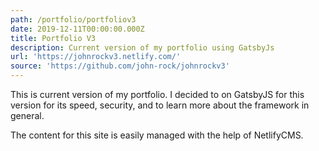 ```yaml
---
path: /portfolio/portfoliov3
date: 2019-12-11T00:00:00.000Z
title: Portfolio V3
description: Current version of my portfolio using GatsbyJs
url: 'https://johnrockv3.netlify.com/'
source: 'https://github.com/john-rock/johnrockv3'
---
```

This is current version of my portfolio. I decided to on GatsbyJS for this version for its speed, security, and to learn more about the framework in general.

The content for this site is easily managed with the help of NetlifyCMS.
